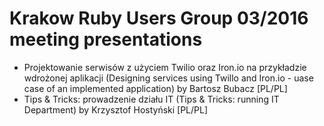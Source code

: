 # Krakow Ruby Users Group 03/2016 meeting presentations

* Projektowanie serwisów z użyciem Twilio oraz Iron.io na przykładzie wdrożonej aplikacji (Designing services using Twillo and Iron.io - uase case of an implemented application) by Bartosz Bubacz [PL/PL]
* Tips & Tricks: prowadzenie działu IT (Tips & Tricks: running IT Department) by Krzysztof Hostyński [PL/PL]
